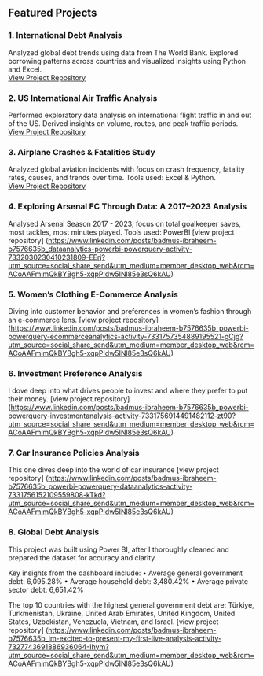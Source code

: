 ## Featured Projects

### 1. International Debt Analysis  
Analyzed global debt trends using data from The World Bank. Explored borrowing patterns across countries and visualized insights using Python and Excel.  
[View Project Repository](https://www.linkedin.com/posts/badmus-ibraheem-b7576635b_im-excited-to-present-my-first-live-analysis-activity-7327743691886936064-Ihym?utm_source=social_share_send&utm_medium=member_desktop_web&rcm=ACoAAFmimQkBYBgh5-xqpPIdw5INl85e3sQ6kAU)

### 2. US International Air Traffic Analysis  
Performed exploratory data analysis on international flight traffic in and out of the US. Derived insights on volume, routes, and peak traffic periods.  
[View Project Repository](https://www.linkedin.com/posts/badmus-ibraheem-b7576635b_visual-insights-into-us-international-air-activity-7329156656699748352-li88?utm_source=social_share_send&utm_medium=member_desktop_web&rcm=ACoAAFmimQkBYBgh5-xqpPIdw5INl85e3sQ6kAU)

### 3. Airplane Crashes & Fatalities Study  
Analyzed global aviation incidents with focus on crash frequency, fatality rates, causes, and trends over time. Tools used: Excel & Python.  
[View Project Repository](https://www.linkedin.com/posts/badmus-ibraheem-b7576635b_visual-analysis-of-global-airplane-crashes-activity-7329156456312619009-38t1?utm_source=social_share_send&utm_medium=member_desktop_web&rcm=ACoAAFmimQkBYBgh5-xqpPIdw5INl85e3sQ6kAU)

### 4. Exploring Arsenal FC Through Data: A 2017–2023 Analysis
Analysed Arsenal Season 2017 - 2023, focus on total goalkeeper saves, most tackles, most minutes played. Tools used: PowerBI
[view project repository] (https://www.linkedin.com/posts/badmus-ibraheem-b7576635b_dataanalytics-powerbi-powerquery-activity-7332030230410231809-EErj?utm_source=social_share_send&utm_medium=member_desktop_web&rcm=ACoAAFmimQkBYBgh5-xqpPIdw5INl85e3sQ6kAU)

### 5.  Women’s Clothing E-Commerce Analysis
Diving into customer behavior and preferences in women’s fashion through an e-commerce lens.
[view project repository] (https://www.linkedin.com/posts/badmus-ibraheem-b7576635b_powerbi-powerquery-ecommerceanalytics-activity-7331757354889195521-gCjg?utm_source=social_share_send&utm_medium=member_desktop_web&rcm=ACoAAFmimQkBYBgh5-xqpPIdw5INl85e3sQ6kAU)

### 6. Investment Preference Analysis
I dove deep into what drives people to invest and where they prefer to put their money.
[view project repository] (https://www.linkedin.com/posts/badmus-ibraheem-b7576635b_powerbi-powerquery-investmentanalysis-activity-7331756914491482112-zt90?utm_source=social_share_send&utm_medium=member_desktop_web&rcm=ACoAAFmimQkBYBgh5-xqpPIdw5INl85e3sQ6kAU)

### 7. Car Insurance Policies Analysis
This one dives deep into the world of car insurance
[view project repository] (https://www.linkedin.com/posts/badmus-ibraheem-b7576635b_powerbi-powerquery-dataanalytics-activity-7331756152109559808-kTkd?utm_source=social_share_send&utm_medium=member_desktop_web&rcm=ACoAAFmimQkBYBgh5-xqpPIdw5INl85e3sQ6kAU)

### 8. Global Debt Analysis
This project was built using Power BI, after I thoroughly cleaned and prepared the dataset for accuracy and clarity.

Key insights from the dashboard include:
 • Average general government debt: 6,095.28%
 • Average household debt: 3,480.42%
 • Average private sector debt: 6,651.42%

The top 10 countries with the highest general government debt are:
Türkiye, Turkmenistan, Ukraine, United Arab Emirates, United Kingdom, United States, Uzbekistan, Venezuela, Vietnam, and Israel.
[view project repository] (https://www.linkedin.com/posts/badmus-ibraheem-b7576635b_im-excited-to-present-my-first-live-analysis-activity-7327743691886936064-Ihym?utm_source=social_share_send&utm_medium=member_desktop_web&rcm=ACoAAFmimQkBYBgh5-xqpPIdw5INl85e3sQ6kAU)
